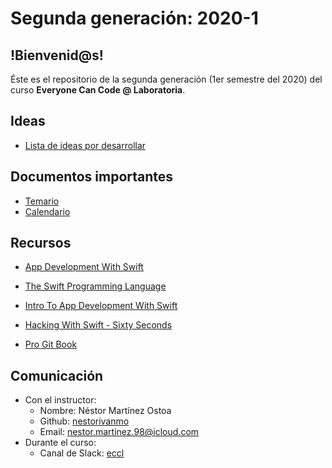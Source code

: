# Segunda generación: 2020-1

## !Bienvenid@s! 
Éste es el repositorio de la segunda generación (1er semestre del 2020) del curso **Everyone Can Code @ Laboratoria**. 



## Ideas

- [Lista de ideas por desarrollar]()

## Documentos importantes

- [Temario](https://github.com/ECC-Laboratoria/2020-1/blob/master/docs/Syllabus.pdf)
- [Calendario](https://github.com/ECC-Laboratoria/2020-1/blob/master/docs/Calendar.pdf)

## Recursos

-  [App Development With Swift](https://books.apple.com/us/book/app-development-with-swift/id1219117996)
- [The Swift Programming Language](https://docs.swift.org/swift-book/)

- [Intro To App Development With Swift](https://books.apple.com/us/book/intro-to-app-development-with-swift/id1118575552?ign-mpt=uo%3D2) 
- [Hacking With Swift - Sixty Seconds](https://www.hackingwithswift.com/sixty)
- [Pro Git Book](https://git-scm.com/book/en/v2)

## Comunicación

- Con el instructor:
  - Nombre: Néstor Martínez Ostoa
  - Github: [nestorivanmo](http://github.com/nestorivanmo)
  - Email: nestor.martinez.98@icloud.com
- Durante el curso:
  - Canal de Slack: [eccl](http://eccl-2020-1.slack.com/)

